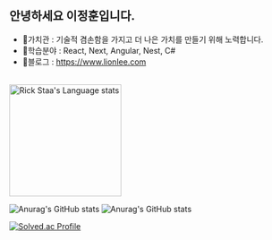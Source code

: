 <div> 

<!--
![header](https://capsule-render.vercel.app/api?type=cylinder&color=000000&height=150&section=header&text=lionleeee&fontColor=ffffff&fontSize=70&animation=fadeIn&fontAlignY=55&desc=%20&descAlignY=62&descAlign=62)
-->


## 안녕하세요 이정훈입니다.
- 🎯가치관 : 기술적 겸손함을 가지고 더 나은 가치를 만들기 위해 노력합니다.
- 🌱학습분야 : React, Next, Angular, Nest, C#
- 📔블로그 : https://www.lionlee.com
  <!--
  [![Typing SVG](https://readme-typing-svg.herokuapp.com?font=Roboto&weight=900&size=42&duration=3000&pause=1000&color=840FFFA1&center=true&width=700&height=100&lines=Hi%2C+I'm+JeongHun)](https://git.io/typing-svg)
  -->

  
<br>
<img height=200 width=200 src="https://github-readme-stats-git-master-rstaa-rickstaa.vercel.app/api/top-langs/?username=lionleeee&layout=compact&langs_count=10&hide_border=1&role=OWNER,COLLABORATOR&theme=dark#gh-dark-mode-only" alt="Rick Staa's Language stats" />


![Anurag's GitHub stats](https://github-readme-stats.vercel.app/api?username=lionleeee&show_icons=true&theme=radical)
![Anurag's GitHub stats]([https://github-readme-stats.vercel.app/api/top-langs/?username=lionleeee&langs_count=10&layout=compact&theme=radical](https://github-readme-stats-git-master-rstaa-rickstaa.vercel.app/api/top-langs/?username=lionleeee&layout=compact&langs_count=10&hide_border=1&role=OWNER,COLLABORATOR&theme=dark#gh-dark-mode-only))

[![Solved.ac Profile](http://mazassumnida.wtf/api/v2/generate_badge?boj=lee97hun3)](https://solved.ac/lee97hun3/)



</div>
